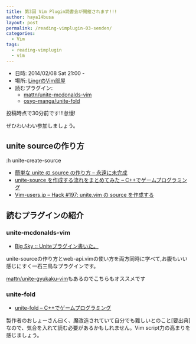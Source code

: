 ```yaml
---
title: 第3回 Vim Plugin読書会が開催されます!!!
author: haya14busa
layout: post
permalink: /reading-vimplugin-03-senden/
categories:
  - Vim
tags:
  - reading-vimplugin
  - vim
---
```

*   日時: 2014/02/08 Sat 21:00 -
*   場所: [LingrのVim部屋][1]
*   読むプラグイン: 
    *   [mattn/unite-mcdonalds-vim][2] 
    *   [osyo-manga/unite-fold][3]

投稿時点で30分前です!!!怠慢!

ぜひわいわい参加しましょう。

## unite sourceの作り方

:h unite-create-source

*   [簡単な unite の source の作り方 &#8211; 永遠に未完成][4]
*   [unite-source を作成する流れをまとめてみた &#8211; C++でゲームプログラミング][5]
*   [Vim-users.jp &#8211; Hack #197: unite.vim の source を作成する][6]

## 読むプラグインの紹介

### unite-mcdonalds-vim

*   [Big Sky :: Uniteプラグイン書いた。][7]

unite-sourceの作り方とweb-api.vimの使い方を両方同時に学べて,お腹もいい感じにすく一石三鳥なプラグインです。

[mattn/unite-gyukaku-vim][8]もあるのでこちらもオススメです

### unite-fold

*   [unite-fold &#8211; C++でゲームプログラミング][9]

製作者のおしょーさん曰く、魔改造されていて自分でも難しいとのこと[要出典]なので、気合を入れて読む必要があるかもしれません。Vim script力の高まりを感じましょう。

 [1]: http://lingr.com/room/vim/
 [2]: https://github.com/mattn/unite-mcdonalds-vim
 [3]: https://github.com/osyo-manga/unite-fold
 [4]: http://d.hatena.ne.jp/thinca/20101105/1288896674
 [5]: http://d.hatena.ne.jp/osyo-manga/20130520/1369049201
 [6]: http://vim-users.jp/2011/01/hack197/
 [7]: http://mattn.kaoriya.net/software/vim/20101117005222.htm
 [8]: https://github.com/mattn/unite-gyukaku-vim
 [9]: http://d.hatena.ne.jp/osyo-manga/20120801/1343820751